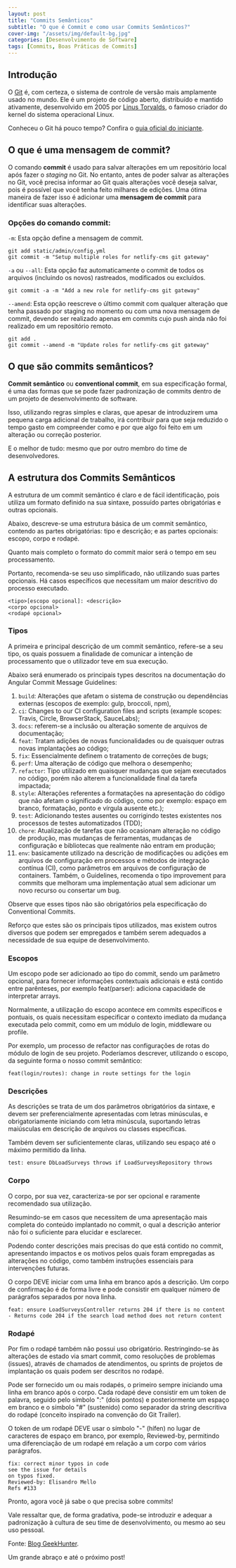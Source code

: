 ```yaml
---
layout: post
title: "Commits Semânticos"
subtitle: "O que é Commit e como usar Commits Semânticos?"
cover-img: "/assets/img/default-bg.jpg"
categories: [Desenvolvimento de Software]
tags: [Commits, Boas Práticas de Commits]
---
```


## Introdução

O <a href="https://git-scm.com">Git</a> é, com certeza, o sistema de controle de versão mais amplamente usado no mundo. Ele é um projeto de código aberto, distribuído e mantido ativamente, desenvolvido em 2005 por <a href="https://pt.wikipedia.org/wiki/Linus_Torvalds">Linus Torvalds</a>, o famoso criador do kernel do sistema operacional Linux.

Conheceu o Git há pouco tempo? Confira o <a href="https://git-scm.com/book/en/v1/Getting-Started">guia oficial do iniciante</a>.

## O que é uma mensagem de commit?

O comando **commit** é usado para salvar alterações em um repositório local após fazer o _staging_ no Git. No entanto, antes de poder salvar as alterações no Git, você precisa informar ao Git quais alterações você deseja salvar, pois é possível que você tenha feito milhares de edições. Uma ótima maneira de fazer isso é adicionar uma **mensagem de commit** para identificar suas alterações.

### Opções do comando commit:

`-m`: Esta opção define a mensagem de commit.

```
git add static/admin/config.yml
git commit -m "Setup multiple roles for netlify-cms git gateway"
```

`-a` ou `--all`: Esta opção faz automaticamente o commit de todos os arquivos (incluindo os novos) rastreados, modificados ou excluídos.

```
git commit -a -m "Add a new role for netlify-cms git gateway"
```

`--amend`: Esta opção reescreve o último commit com qualquer alteração que tenha passado por staging no momento ou com uma nova mensagem de commit, devendo ser realizado apenas em commits cujo push ainda não foi realizado em um repositório remoto.

```
git add .
git commit --amend -m "Update roles for netlify-cms git gateway"
```

## O que são commits semânticos?

**Commit semântico** ou **conventional commit**, em sua especificação formal, é uma das formas que se pode fazer padronização de commits dentro de um projeto de desenvolvimento de software.

Isso, utilizando regras simples e claras, que apesar de introduzirem uma pequena carga adicional de trabalho, irá contribuir para que seja reduzido o tempo gasto em compreender como e por que algo foi feito em um alteração ou correção posterior.

E o melhor de tudo: mesmo que por outro membro do time de desenvolvedores.

## A estrutura dos Commits Semânticos

A estrutura de um commit semântico é claro e de fácil identificação, pois utiliza um formato definido na sua sintaxe, possuído partes obrigatórias e outras opcionais.

Abaixo, descreve-se uma estrutura básica de um commit semântico, contendo as partes obrigatórias: tipo e descrição; e as partes opcionais: escopo, corpo e rodapé.

Quanto mais completo o formato do commit maior será o tempo em seu processamento.

Portanto, recomenda-se seu uso simplificado, não utilizando suas partes opcionais. Há casos específicos que necessitam um maior descritivo do processo executado.

```
<tipo>[escopo opcional]: <descrição>
<corpo opcional>
<rodapé opcional>
```

### Tipos

A primeira e principal descrição de um commit semântico, refere-se a seu tipo, os quais possuem a finalidade de comunicar a intenção de processamento que o utilizador teve em sua execução.

Abaixo será enumerado os principais types descritos na documentação do Angular Commit Message Guidelines:

1. `build`: Alterações que afetam o sistema de construção ou dependências externas (escopos de exemplo: gulp, broccoli, npm),
2. `ci`: Changes to our CI configuration files and scripts (example scopes: Travis, Circle, BrowserStack, SauceLabs);
3. `docs`: referem-se a inclusão ou alteração somente de arquivos de documentação;
4. `feat`: Tratam adições de novas funcionalidades ou de quaisquer outras novas implantações ao código;
5. `fix`: Essencialmente definem o tratamento de correções de bugs;
6. `perf`: Uma alteração de código que melhora o desempenho;
7. `refactor`: Tipo utilizado em quaisquer mudanças que sejam executados no código, porém não alterem a funcionalidade final da tarefa impactada;
8. `style`: Alterações referentes a formatações na apresentação do código que não afetam o significado do código, como por exemplo: espaço em branco, formatação, ponto e vírgula ausente etc.);
9. `test`: Adicionando testes ausentes ou corrigindo testes existentes nos processos de testes automatizados (TDD);
10. `chore`: Atualização de tarefas que não ocasionam alteração no código de produção, mas mudanças de ferramentas, mudanças de configuração e bibliotecas que realmente não entram em produção;
11. `env`: basicamente utilizado na descrição de modificações ou adições em arquivos de configuração em processos e métodos de integração contínua (CI), como parâmetros em arquivos de configuração de containers.
    Também, o Guidelines, recomenda o tipo improvement para commits que melhoram uma implementação atual sem adicionar um novo recurso ou consertar um bug.

Observe que esses tipos não são obrigatórios pela especificação do Conventional Commits.

Reforço que estes são os principais tipos utilizados, mas existem outros diversos que podem ser empregados e também serem adequados a necessidade de sua equipe de desenvolvimento.

### Escopos

Um escopo pode ser adicionado ao tipo do commit, sendo um parâmetro opcional, para fornecer informações contextuais adicionais e está contido entre parênteses, por exemplo feat(parser): adiciona capacidade de interpretar arrays.

Normalmente, a utilização do escopo acontece em commits específicos e pontuais, os quais necessitam especificar o contexto imediato da mudança executada pelo commit, como em um módulo de login, middleware ou profile.

Por exemplo, um processo de refactor nas configurações de rotas do módulo de login de seu projeto. Poderíamos descrever, utilizando o escopo, da seguinte forma o nosso commit semântico:

```
feat(login/routes): change in route settings for the login
```

### Descrições

As descrições se trata de um dos parâmetros obrigatórios da sintaxe, e devem ser preferencialmente apresentadas com letras minúsculas, e obrigatoriamente iniciando com letra minúscula, suportando letras maiúsculas em descrição de arquivos ou classes específicas.

Também devem ser suficientemente claras, utilizando seu espaço até o máximo permitido da linha.

```
test: ensure DbLoadSurveys throws if LoadSurveysRepository throws
```

### Corpo

O corpo, por sua vez, caracteriza-se por ser opcional e raramente recomendado sua utilização.

Resumindo-se em casos que necessitem de uma apresentação mais completa do conteúdo implantado no commit, o qual a descrição anterior não foi o suficiente para elucidar e esclarecer.

Podendo conter descrições mais precisas do que está contido no commit, apresentando impactos e os motivos pelos quais foram empregadas as alterações no código, como também instruções essenciais para intervenções futuras.

O corpo DEVE iniciar com uma linha em branco após a descrição. Um corpo de confirmação é de forma livre e pode consistir em qualquer número de parágrafos separados por nova linha.

```
feat: ensure LoadSurveysController returns 204 if there is no content
- Returns code 204 if the search load method does not return content
```

### Rodapé

Por fim o rodapé também não possui uso obrigatório. Restringindo-se às alterações de estado via smart commit, como resoluções de problemas (issues), através de chamados de atendimentos, ou sprints de projetos de implantação os quais podem ser descritos no rodapé.

Pode ser fornecido um ou mais rodapés, o primeiro sempre iniciando uma linha em branco após o corpo. Cada rodapé deve consistir em um token de palavra, seguido pelo símbolo ":" (dois pontos) e posteriormente um espaço em branco e o símbolo "#" (sustenido) como separador da string descritiva do rodapé (conceito inspirado na convenção do Git Trailer).

O token de um rodapé DEVE usar o símbolo "-" (hífen) no lugar de caracteres de espaço em branco, por exemplo, Reviewed-by, permitindo uma diferenciação de um rodapé em relação a um corpo com vários parágrafos.

```
fix: correct minor typos in code
see the issue for details
on typos fixed.
Reviewed-by: Elisandro Mello
Refs #133
```

Pronto, agora você já sabe o que precisa sobre commits!

Vale ressaltar que, de forma gradativa, pode-se introduzir e adequar a padronização à cultura de seu time de desenvolvimento, ou mesmo ao seu uso pessoal.

Fonte:
<a href="https://blog.geekhunter.com.br/o-que-e-commit-e-como-usar-commits-semanticos" target="\_blank">Blog GeekHunter</a>.

Um grande abraço e até o próximo post!
